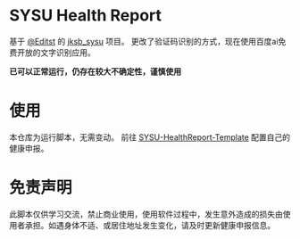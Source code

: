 # SYSU Health Report

基于 [@Editst](https://github.com/Editst) 的 [jksb_sysu](https://github.com/Editst/SYSU-HealthReport) 项目。
更改了验证码识别的方式，现在使用百度ai免费开放的文字识别应用。

**已可以正常运行，仍存在较大不确定性，谨慎使用**

# 使用
本仓库为运行脚本，无需变动。
前往 [SYSU-HealthReport-Template](https://github.com/Syderny/AutoHealthReport) 配置自己的健康申报。


# 免责声明

此脚本仅供学习交流，禁止商业使用，使用软件过程中，发生意外造成的损失由使用者承担。如遇身体不适、或居住地址发生变化，请及时更新健康申报信息。
